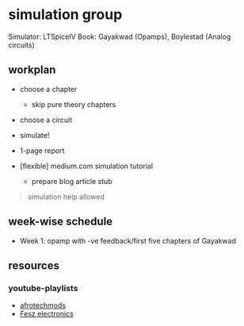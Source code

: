 # simulation group

Simulator: LTSpiceIV
Book: Gayakwad (Opamps), Boylestad (Analog circuits)

## workplan

* choose a chapter
    * skip pure theory chapters
* choose a circuit
* simulate!
* 1-page report

* [flexible] medium.com simulation tutorial
    * prepare blog article stub

> simulation help allowed

## week-wise schedule

* Week 1: opamp with -ve feedback/first five chapters of Gayakwad

## resources

### youtube-playlists

* [afrotechmods](https://www.youtube.com/playlist?list=PLB83D613334919AE6)
* [Fesz electronics](https://www.youtube.com/playlist?list=PLT84nve2j1g_wgGcm0Bv3K4RSl2Jdjsey)
